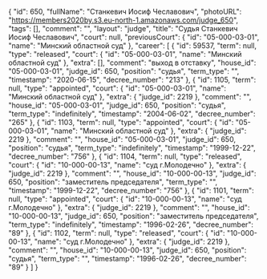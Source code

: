 {
    "id": 650,
    "fullName": "Станкевич Иосиф Чеславович",
    "photoURL": "https://members2020by.s3.eu-north-1.amazonaws.com/judge_650",
    "tags": [],
    "comment": "",
    "layout": "judge",
    "title": "Судья Станкевич Иосиф Чеславович",
    "court": null,
    "previousCourt": {
        "id": "05-000-03-01",
        "name": "Минский областной суд"
    },
    "career": [
        {
            "id": 59537,
            "term": null,
            "type": "released",
            "court": {
                "id": "05-000-03-01",
                "name": "Минский областной суд"
            },
            "extra": [],
            "comment": "выход в отставку",
            "house_id": "05-000-03-01",
            "judge_id": 650,
            "position": "судья",
            "term_type": "",
            "timestamp": "2020-06-15",
            "decree_number": "213"
        },
        {
            "id": 1105,
            "term": null,
            "type": "appointed",
            "court": {
                "id": "05-000-03-01",
                "name": "Минский областной суд"
            },
            "extra": {
                "judge_id": 2219
            },
            "comment": "",
            "house_id": "05-000-03-01",
            "judge_id": 650,
            "position": "судья",
            "term_type": "indefinitely",
            "timestamp": "2004-06-02",
            "decree_number": "265"
        },
        {
            "id": 1103,
            "term": null,
            "type": "appointed",
            "court": {
                "id": "05-000-03-01",
                "name": "Минский областной суд"
            },
            "extra": {
                "judge_id": 2219
            },
            "comment": "",
            "house_id": "05-000-03-01",
            "judge_id": 650,
            "position": "судья",
            "term_type": "indefinitely",
            "timestamp": "1999-12-22",
            "decree_number": "756"
        },
        {
            "id": 1104,
            "term": null,
            "type": "released",
            "court": {
                "id": "10-000-00-13",
                "name": "суд г.Молодечно"
            },
            "extra": {
                "judge_id": 2219
            },
            "comment": "",
            "house_id": "10-000-00-13",
            "judge_id": 650,
            "position": "заместитель председателя",
            "term_type": "",
            "timestamp": "1999-12-22",
            "decree_number": "756"
        },
        {
            "id": 1101,
            "term": null,
            "type": "appointed",
            "court": {
                "id": "10-000-00-13",
                "name": "суд г.Молодечно"
            },
            "extra": {
                "judge_id": 2219
            },
            "comment": "",
            "house_id": "10-000-00-13",
            "judge_id": 650,
            "position": "заместитель председателя",
            "term_type": "indefinitely",
            "timestamp": "1996-02-26",
            "decree_number": "89"
        },
        {
            "id": 1102,
            "term": null,
            "type": "released",
            "court": {
                "id": "10-000-00-13",
                "name": "суд г.Молодечно"
            },
            "extra": {
                "judge_id": 2219
            },
            "comment": "",
            "house_id": "10-000-00-13",
            "judge_id": 650,
            "position": "судья",
            "term_type": "",
            "timestamp": "1996-02-26",
            "decree_number": "89"
        }
    ]
}
